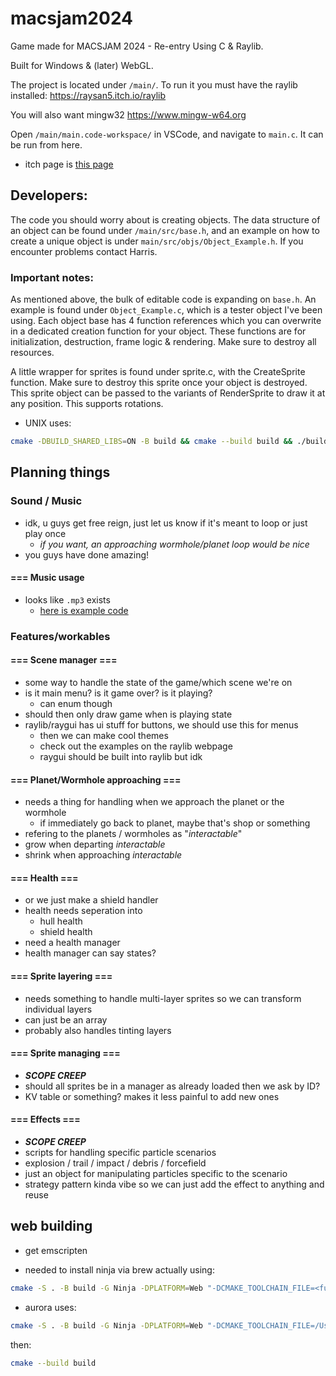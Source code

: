 # macsjam2024

Game made for MACSJAM 2024 - Re-entry
Using C & Raylib.

Built for Windows & (later) WebGL.

The project is located under `/main/`. To run it you must have the raylib installed:
https://raysan5.itch.io/raylib

You will also want mingw32
https://www.mingw-w64.org

Open `/main/main.code-workspace/` in VSCode, and navigate to `main.c`. It can be run from here.

* itch page is [this page](https://refreshingcucumber.itch.io/light-shift)

## Developers:

The code you should worry about is creating objects. The data structure of an object can be found under `/main/src/base.h`, and an example on how to create a unique object is under `main/src/objs/Object_Example.h`.
If you encounter problems contact Harris.

### Important notes:
As mentioned above, the bulk of editable code is expanding on `base.h`. An example is found under `Object_Example.c`, which is a tester object I've been using.
Each object base has 4 function references which you can overwrite in a dedicated creation function for your object. These functions are for initialization, 
destruction, frame logic & rendering. Make sure to destroy all resources.

A little wrapper for sprites is found under sprite.c, with the CreateSprite function. Make sure to destroy this sprite once your object is destroyed.
This sprite object can be passed to the variants of RenderSprite to draw it at any position. This supports rotations.


* UNIX uses:
```bash
cmake -DBUILD_SHARED_LIBS=ON -B build && cmake --build build && ./build/gamer
```


## Planning things

###  Sound / Music

* idk, u guys get free reign, just let us know if it's meant to loop or just play once
    * *if you want, an approaching wormhole/planet loop would be nice*
* you guys have done amazing!

#### === Music usage

* looks like `.mp3` exists
    * [here is example code](https://www.raylib.com/examples/audio/loader.html?name=audio_music_stream)

### Features/workables

#### === Scene manager ===

* some way to handle the state of the game/which scene we're on
* is it main menu? is it game over? is it playing?
    * can enum though
* should then only draw game when is playing state
* raylib/raygui has ui stuff for buttons, we should use this for menus
    * then we can make cool themes
    * check out the examples on the raylib webpage
    * raygui should be built into raylib but idk

#### === Planet/Wormhole approaching ===

* needs a thing for handling when we approach the planet or the wormhole
    * if immediately go back to planet, maybe that's shop or something
* refering to the planets / wormholes as "*interactable*"
* grow when departing *interactable*
* shrink when approaching *interactable*

#### === Health ===

* or we just make a shield handler
* health needs seperation into
    * hull health
    * shield health
* need a health manager
* health manager can say states?


#### === Sprite layering ===

* needs something to handle multi-layer sprites so we can transform individual layers
* can just be an array
* probably also handles tinting layers

#### === Sprite managing ===

* ***SCOPE CREEP***
* should all sprites be in a manager as already loaded then we ask by ID?
* KV table or something? makes it less painful to add new ones

#### === Effects ===

* ***SCOPE CREEP***
* scripts for handling specific particle scenarios
* explosion / trail / impact / debris / forcefield
* just an object for manipulating particles specific to the scenario
* strategy pattern kinda vibe so we can just add the effect to anything and reuse


## web building

* get emscripten

* needed to install ninja via brew
actually using:
```bash
cmake -S . -B build -G Ninja -DPLATFORM=Web "-DCMAKE_TOOLCHAIN_FILE=<fullpath_to_emsdk>/upstream/emscripten/cmake/Modules/Platform/Emscripten.cmake"
```
* aurora uses:
```bash
cmake -S . -B build -G Ninja -DPLATFORM=Web "-DCMAKE_TOOLCHAIN_FILE=/Users/auroragriffith/emscripten_pain/emsdk/upstream/emscripten/cmake/Modules/Platform/Emscripten.cmake" -DCMAKE_BUILD_TYPE=Release
```

then:
```bash
cmake --build build
```